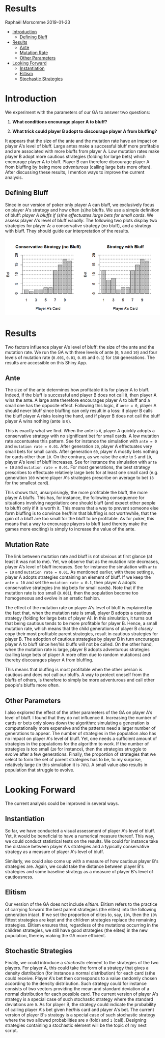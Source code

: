 Results
================
Raphaël Morsomme
2019-01-23

-   [Introduction](#introduction)
    -   [Defining Bluff](#defining-bluff)
-   [Results](#results)
    -   [Ante](#ante)
    -   [Mutation Rate](#mutation-rate)
    -   [Other Parameters](#other-parameters)
-   [Looking Forward](#looking-forward)
    -   [Instantiation](#instantiation)
    -   [Elitism](#elitism)
    -   [Stochastic Strategies](#stochastic-strategies)

Introduction
============

We experiment with the parameters of our GA to answer two questions:

1.  **What conditions encourage player A to bluff?**

2.  **What trick could player B adopt to discourage player A from bluffing?**

It appears that the size of the ante and the mutation rate have an impact on player A's level of bluff. Large antes make a successful bluff more profitable and are associated with more bluffs from player A. Low mutation rates make player B adopt more cautious strategies (folding for large bets) which encourage player A to bluff. Player B can therefore discourage player A from bluffing by being more *adventurous* (calling large bets more often). After discussing these results, I mention ways to improve the current analysis.

Defining Bluff
--------------

Since in our version of poker only player A can bluff, we exclusively focus on player A's strategy and how often (s)he bluffs. We use a simple definition of bluff: *player A bluffs if (s)he effectuates large bets for small cards*. We assess player A's level of bluff *visually*. The following two plots display two strategies for player A: a conservative strategy (no bluff), and a strategy with bluff. They should guide our interpretation of the results.

![](2._Results_and_Discussion_files/figure-markdown_github/unnamed-chunk-1-1.png)

Results
=======

Two factors influence player A's level of bluff: the size of the ante and the mutation rate. We run the GA with three levels of ante (`0`, `5` and `10`) and four levels of mutation rate (`0.001`, `0.01`, `0.05` and `0.1`) for `150` generations. The results are accessible on this Shiny App.

Ante
----

The size of the ante determines how profitable it is for player A to bluff. Indeed, if the bluff is successful and player B does not call it, then player A wins the ante. A large ante therefore encourages player A to bluff and a small one has the opposite effect. Following this logic, if `ante = 0`, player A should never bluff since bluffing can only result in a loss: if player B calls the bluff player A risks losing the hand, and if player B does not call the bluff player A wins nothing (ante is `0`).

This is exactly what we find. When the ante is `0`, player A quickly adopts a conservative strategy with no significant bet for small cards. A low mutation rate accentuates this pattern. See for instance the simulation with `ante = 0` and `mutation rate = 0.01`. After generation `20`, player A effectuates very small bets for small cards. After generation `60`, player A mostly bets nothing for cards other than `10`. On the contrary, as we raise the ante to `5` and `10`, player A's level of bluff increases. See for instance the simulation with `ante = 10` and `mutation rate = 0.01`. For most generations, the best strategy prescribes to effectuate relatively large bets for at least one small card (e.g. generation `100` where player A's strategies prescribe on average to bet `18` for the smallest card).

This shows that, unsurprisingly, the more profitable the bluff, the more player A bluffs. This has, for instance, the following consequence for situations involving negotiation: one should bluff (and expect other people to bluff) only if it is worth it. This means that a way to prevent someone else form bluffing is to convince her/him that bluffing is not worthwhile, that the gain of a bluff are too small for the bluff to be profitable. As for poker, this means that a way to encourage players to bluff (and thereby make the games more exciting) is simply to increase the value of the ante.

Mutation Rate
-------------

The link between mutation rate and bluff is not obvious at first glance (at least it was not to me). Yet, we observe that as the mutation rate decreases, player A's level of bluff increases. See for instance the simulation with `ante = 10` and `mutation rate = 0.01`. As mentioned earlier, with these settings, player A adopts strategies containing an element of bluff. If we keep the `ante = 10` and set the `mutation rate = 0.1`, then player A adopts conservative strategies (no big bets for small cards). Note that if the mutation rate is too small (`0.001`), then the population become too homogeneous and evolve in an erratic fashion.

The effect of the mutation rate on player A's level of bluff is explained by the fact that, when the mutation rate is small, player B adopts a cautious strategy (folding for large bets of player A). In this simulation, it turns out that being cautious tends to be more profitable for player B. Hence, a small mutation rate, which means that the child generations of player B *closely* copy their most profitable parent strategies, result in cautious strategies for player B. The adoption of cautious strategies by player B in turn encourages player A to bluff since her/his bluffs will not be called. On the other hand, when the mutation rate is large, player B adopts adventurous strategies (calling large bets of player A more often due to random mutations) and thereby discourages player A from bluffing.

This means that bluffing is most profitable when the other person is cautious and does not call our bluffs. A way to protect oneself from the bluffs of others, is therefore to simply be more adventurous and call other people's bluffs more often.

Other Parameters
----------------

I also explored the effect of the other parameters of the GA on player A's level of bluff. I found that they do not influence it. Increasing the number of cards or bets only slows down the algorithm: simulating a generation is computationally more expensive and the patterns need a larger number of generations to appear. The number of strategies in the population also has no impact on player A's level of bluff. Yet, one needs a sufficient amount of strategies in the populations for the algorithm to work. If the number of strategies is too small (`20` for instance), then the strategies struggle to evolve after a few generations. Finally, the proportion of strategies that we select to form the set of parent strategies has to be, to my surprise, relatively large (in this simulation it is `70%`). A small value also results in population that struggle to evolve.

Looking Forward
===============

The current analysis could be improved in several ways.

Instantiation
-------------

So far, we have conducted a visual assessment of player A's level of bluff. Yet, it would be beneficial to have a numerical measure thereof. This way, we could conduct statistical tests on the results. We could for instance take the distance between player A's strategies and a typically conservative strategy as a measure of player A's level of bluff.

Similarly, we could also come up with a measure of how cautious player B's strategies are. Again, we could take the distance between player B's strategies and some baseline strategy as a measure of player B's level of cautiousness.

Elitism
-------

Our version of the GA does not include *elitism*. Elitism refers to the practice of carrying forward the best parent strategies (the elites) into the following generation intact. If we set the proportion of elites to, say, `10%`, then the `10%` fittest strategies are kept and the children strategies replace the remaining strategies. Elitism ensures that, regardless of the mutations occurring in the children strategies, we still have good strategies (the elites) in the new population, thereby making the GA more efficient.

Stochastic Strategies
---------------------

Finally, we could introduce a *stochastic* element to the strategies of the two players. For player A, this could take the form of a strategy that gives a density distribution (for instance a normal distribution) for each card (s)he could receive. Player A's bet then corresponds to a value randomly chosen according to the density distribution. Such strategy could for instance consists of two vectors providing the mean and standard deviation of a normal distribution for each possible card. The current version of player A's strategy is a special case of such stochastic strategy where the standard deviations are `0`. As for player B, the strategy could indicate the probability of calling player A's bet given her/his card and player A's bet. The current version of player B's strategy is a special case of such stochastic strategy where the two allowed probabilities are `0` (fold) and `1` (call). Designing strategies containing a stochastic element will be the topic of my next script.
